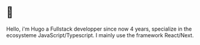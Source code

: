# 👋 

Hello, i'm Hugo a Fullstack developper since now 4 years, specialize in the ecosysteme JavaScript/Typescript. I mainly use the framework React/Next.

#

<!--START_SECTION:waka-->



<!--END_SECTION:waka-->
